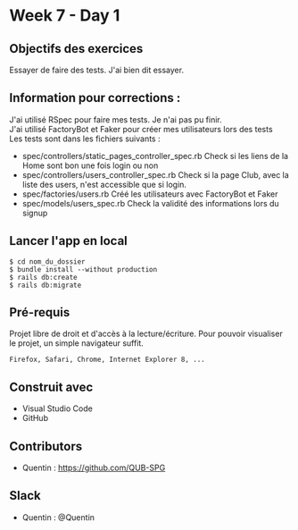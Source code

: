 # Week 7 - Day 1

## Objectifs des exercices

Essayer de faire des tests. J'ai bien dit essayer.


## Information pour corrections :

J'ai utilisé RSpec pour faire mes tests. Je n'ai pas pu finir. </br>
J'ai utilisé FactoryBot et Faker pour créer mes utilisateurs lors des tests</br>
Les tests sont dans les fichiers suivants : </br>
* spec/controllers/static_pages_controller_spec.rb
Check si les liens de la Home sont bon une fois login ou non</br>
* spec/controllers/users_controller_spec.rb
Check si la page Club, avec la liste des users, n'est accessible que si login.
* spec/factories/users.rb
Créé les utilisateurs avec FactoryBot et Faker</br>
* spec/models/users_spec.rb
Check la validité des informations lors du signup</br>


## Lancer l'app en local

```
$ cd nom_du_dossier
$ bundle install --without production
$ rails db:create
$ rails db:migrate
```

## Pré-requis

Projet libre de droit et d'accès à la lecture/écriture. 
Pour pouvoir visualiser le projet, un simple navigateur suffit.


```
Firefox, Safari, Chrome, Internet Explorer 8, ...
```

## Construit avec

* Visual Studio Code
* GitHub


## Contributors

* Quentin : https://github.com/QUB-SPG

## Slack

* Quentin : @Quentin